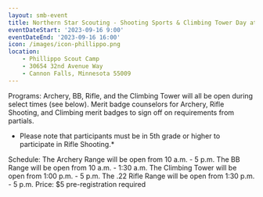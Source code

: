 ```yaml
---
layout: smb-event
title: Northern Star Scouting - Shooting Sports & Climbing Tower Day at Phillippo
eventDateStart: '2023-09-16 9:00'
eventDateEnd: '2023-09-16 16:00'
icon: /images/icon-phillippo.png
location:
    - Phillippo Scout Camp
    - 30654 32nd Avenue Way
    - Cannon Falls, Minnesota 55009
---
```


Programs: Archery, BB, Rifle, and the Climbing Tower will all be open during select times (see below). 
Merit badge counselors for Archery, Rifle Shooting, and Climbing merit badges to sign off on requirements from partials.

* Please note that participants must be in 5th grade or higher to participate in Rifle Shooting.*

Schedule:
The Archery Range will be open from 10 a.m. - 5 p.m.
The BB Range will be open from 10 a.m. - 1:30 a.m.
The Climbing Tower will be open from 1:00 p.m. - 5 p.m.
The .22 Rifle Range will be open from 1:30 p.m. - 5 p.m.
Price: $5 pre-registration required